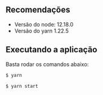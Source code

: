 ## Recomendações

- Versão do node: 12.18.0
- Versão do yarn 1.22.5

## Executando a aplicação

Basta rodar os comandos abaixo:
```bash
$ yarn
```

```bash
$ yarn start
```
